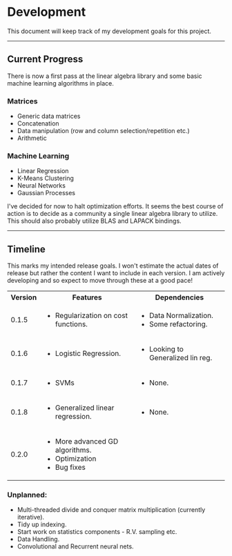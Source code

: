 # Development

This document will keep track of my development goals for this project.

---

## Current Progress

There is now a first pass at the linear algebra library and some basic machine learning algorithms in place.

### Matrices

- Generic data matrices
- Concatenation
- Data manipulation (row and column selection/repetition etc.)
- Arithmetic

### Machine Learning

- Linear Regression
- K-Means Clustering
- Neural Networks
- Gaussian Processes

I've decided for now to halt optimization efforts. It seems the best course of action is to decide as a community a single linear algebra library to utilize. This should also probably utilize BLAS and LAPACK bindings.

---

## Timeline

This marks my intended release goals. I won't estimate the actual dates of release but rather the content I want to include in each version. I am actively developing and so expect to move through these at a good pace!

<table>
    <tr>
        <th>Version</th><th>Features</th><th>Dependencies</th>
    </tr>
    <tr>
        <td>0.1.5</td><td><ul><li>Regularization on cost functions.</li><ul></td><td><ul><li>Data Normalization.</li><li>Some refactoring.</li><ul></td>
    </tr>
    <tr>
        <td>0.1.6</td><td><ul><li>Logistic Regression.</li><ul></td><td><ul><li>Looking to Generalized lin reg.</li><ul></td>
    </tr>
    <tr>
        <td>0.1.7</td><td><ul><li>SVMs</li><ul></td><td><ul><li>None.</li><ul></td>
    </tr>
    <tr>
        <td>0.1.8</td><td><ul><li>Generalized linear regression.</li><ul></td><td><ul><li>None.</li><ul></td>
    </tr>
    <tr>
        <td>0.2.0</td><td><ul><li>More advanced GD algorithms.</li><li>Optimization</li><li>Bug fixes</li></ul></td><td></td>
    </tr>
</table>

### Unplanned:

- Multi-threaded divide and conquer matrix multiplication (currently iterative).
- Tidy up indexing.
- Start work on statistics components - R.V. sampling etc.
- Data Handling.
- Convolutional and Recurrent neural nets.
